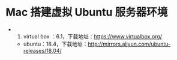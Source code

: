 # Mac 搭建虚拟 Ubuntu 服务器环境

- 1. virtual box ：6.1，下载地址：https://www.virtualbox.org/
  - ubuntu：18.4，下载地址：http://mirrors.aliyun.com/ubuntu-releases/18.04/
  
